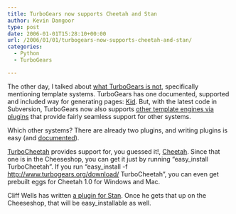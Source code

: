 ```yaml
---
title: TurboGears now supports Cheetah and Stan
author: Kevin Dangoor
type: post
date: 2006-01-01T15:28:10+00:00
url: /2006/01/01/turbogears-now-supports-cheetah-and-stan/
categories:
  - Python
  - TurboGears

---
```

The other day, I talked about [what TurboGears is not][1], specifically mentioning template systems. TurboGears has one documented, supported and included way for generating pages: [Kid][2]. But, with the latest code in Subversion, TurboGears now also supports [other template engines via plugins][3] that provide fairly seamless support for other systems.

Which other systems? There are already two plugins, and writing plugins is easy (and [documented][3]).

[TurboCheetah][4] provides support for, you guessed it!, [Cheetah][5]. Since that one is in the Cheeseshop, you can get it just by running &#8220;easy\_install TurboCheetah&#8221;. If you run &#8220;easy\_install -f http://www.turbogears.org/download/ TurboCheetah&#8221;, you can even get prebuilt eggs for Cheetah 1.0 for Windows and Mac.
  
Cliff Wells has written [a plugin for Stan][6]. Once he gets that up on the Cheeseshop, that will be easy_installable as well.

<!--adsense-->

 [1]: http://www.blueskyonmars.com/2005/12/20/what-is-turbogears-not/
 [2]: http://kid.lesscode.org
 [3]: http://www.turbogears.org/docs/plugins/template.html
 [4]: http://cheeseshop.python.org/pypi/TurboCheetah
 [5]: http://www.cheetahtemplate.org
 [6]: http://blog.develix.com/archive/2006/01/01/stan-turbogears-continued/